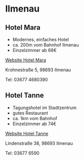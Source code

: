 # Ilmenau

## Hotel Mara
* Modernes, einfaches Hotel
* ca. 200m vom Bahnhof Ilmenau 
* Einzelzimmer ab 68€

[Website Hotel Mara](http://www.mara-hotel.de)

Krohnestraße 5, 98693 Ilmenau

Tel: 03677 4680390

## Hotel Tanne
* Tagungshotel im Stadtzentrum
* gutes Restaurant 
* ca. 1km vom Bahnhof
* Einzelzimmer ab 74€

[Website Hotel Tanne](http://www.hotel-tanne-thueringen.de)

Lindenstraße 38, 98693 Ilmenau

Tel: 03677 6590
